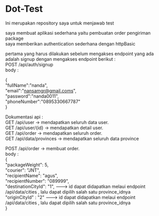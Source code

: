 # Dot-Test
Ini merupakan repository saya untuk menjawab test<br/>

saya membuat aplikasi sederhana yaitu pembuatan order pengiriman package<br/>
saya memberikan authentication sederhana dengan httpBasic<br/>

pertama yang harus dilakukan sebelum mengakses endpoint yang ada adalah signup dengan mengakses endpoint berikut :<br/>
POST /api/auth/signup<br/>
body : <br/>

  {<br/>
    "fullName":"nanda",<br/>
    "email":"nansamgr@gmail.coms",<br/>
    "password":"nanda0011",<br/>
    "phoneNumber":"0895330667787"<br/>
}<br/>


Dokumentasi api : <br/>
GET /api/user -> mendapatkan seluruh data user.<br/>
GET /api/user/{id} -> mendapatkan detail user.<br/>
GET /api/order -> mendapatkan seluruh order.<br/>
GET /api/data/provinces -> mendapatkan seluruh data province<br/>

POST /api/order -> membuat order.<br/>
body  : <br/>
{ <br/>
    "packageWeight": 5,<br/>
    "courier": "JNT",<br/>
    "recipientName": "agus",<br/>
    "recipientNumber": "089999",<br/>
    "destinationCityId": "1",         ---> id dapat didapatkan melaui endpoint /api/data/cities , lalu dapat dipilih salah satu province_idnya <br/>
    "originCityId" : "2"               ---> id dapat didapatkan melaui endpoint /api/data/cities , lalu dapat dipilih salah satu province_idnya <br/>
}
